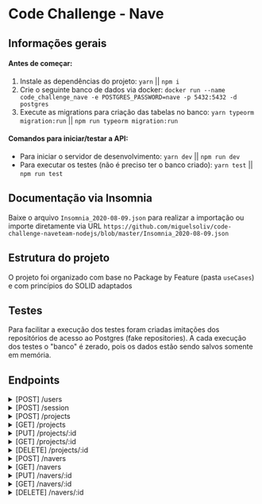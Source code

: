 # Code Challenge - Nave

## Informações gerais

#### Antes de começar:
1. Instale as dependências do projeto: `yarn` || `npm i`
2. Crie o seguinte banco de dados via docker: `docker run --name code_challenge_nave -e POSTGRES_PASSWORD=nave -p 5432:5432 -d postgres`
3. Execute as migrations para criação das tabelas no banco: `yarn typeorm migration:run` || `npm run typeorm migration:run`

#### Comandos para iniciar/testar a API:
* Para iniciar o servidor de desenvolvimento: `yarn dev` || `npm run dev`
* Para executar os testes (não é preciso ter o banco criado): `yarn test` || `npm run test`

## Documentação via Insomnia

Baixe o arquivo `Insomnia_2020-08-09.json` para realizar a importação ou importe diretamente via URL `https://github.com/miguelsoliv/code-challenge-naveteam-nodejs/blob/master/Insomnia_2020-08-09.json`

## Estrutura do projeto

O projeto foi organizado com base no Package by Feature (pasta `useCases`) e com princípios do SOLID adaptados

## Testes

Para facilitar a execução dos testes foram criadas imitações dos repositórios de acesso ao Postgres (fake repositories). A cada execução dos testes o "banco" é zerado, pois os dados estão sendo salvos somente em memória.

## Endpoints

<details>
  <summary>[POST] /users</summary>
  <table style="margin-left: auto;margin-right: auto;">
    <thead>
      <tr>
        <th>Title</th>
        <th>Get Scenario</th>
      </tr>
    </thead>
    <tbody>
      <tr>
        <td>URL</td>
        <td><code>/users</code></td>
      </tr>
      <tr>
        <td>Method</td>
        <td><code>POST</code></td>
      </tr>
      <tr>
        <td>URL Params</td>
        <td>None</td>
      </tr>
      <tr>
        <td>Data Params</td>
        <td><strong>Required:</strong> <br> <code>name=[string]</code> <br> <code>email=[string]</code><br> <code>password=[string]</code></td>
      </tr>
      <tr>
        <td>Success Response</td>
        <td><strong>Code:</strong> 201 CREATED<br> <strong>Content:</strong> <code>{ "name": "User", "email": "user@example.com", "id": 1 }</code></td>
      </tr>
      <tr>
        <td>Error Response</td>
        <td><strong>Code:</strong> 409 CONFLICT <br> <strong>Content:</strong> <code>{ "status": "error", "message": "Email already in use" }</code></td>
      </tr>
      <tr>
        <td>Sample Request</td>
        <td><code>{ "name": "User", "email": "user@example.com", "password": "123456" }</code></td>
      </tr>
    </tbody>
  </table>
</details>

<details>
  <summary>[POST] /session</summary>
  <table style="margin-left: auto;margin-right: auto;">
    <thead>
      <tr>
        <th>Title</th>
        <th>Get Scenario</th>
      </tr>
    </thead>
    <tbody>
      <tr>
        <td>URL</td>
        <td><code>/session</code></td>
      </tr>
      <tr>
        <td>Method</td>
        <td><code>POST</code></td>
      </tr>
      <tr>
        <td>URL Params</td>
        <td>None</td>
      </tr>
      <tr>
        <td>Data Params</td>
        <td><strong>Required:</strong> <br> <code>email=[string]</code><br> <code>password=[string]</code></td>
      </tr>
      <tr>
        <td>Success Response</td>
        <td><strong>Code:</strong> 200 OK<br> <strong>Content:</strong> <code>{ "user": { "id": 1, "name": "User", "email": "user@example.com" }, "token": "JWT here" }</code></td>
      </tr>
      <tr>
        <td>Error Response</td>
        <td><strong>Code:</strong> 406 NOT ACCEPTABLE <br> <strong>Content:</strong> <code>{ "status": "error", "message": "Email or password invalid" }</code></td>
      </tr>
      <tr>
        <td>Sample Request</td>
        <td><code>{ "email": "user@example.com", "password": "123456" }</code></td>
      </tr>
    </tbody>
  </table>
</details>

<details>
  <summary>[POST] /projects</summary>
  <table style="margin-left: auto;margin-right: auto;">
    <thead>
      <tr>
        <th>Title</th>
        <th>Get Scenario</th>
      </tr>
    </thead>
    <tbody>
      <tr>
        <td>URL</td>
        <td><code>/projects</code></td>
      </tr>
      <tr>
        <td>Method</td>
        <td><code>POST</code></td>
      </tr>
      <tr>
        <td>URL Params</td>
        <td>None</td>
      </tr>
      <tr>
        <td>Data Params</td>
        <td><strong>Required:</strong> <br> <code>name=[string]</code><br> <code>navers=[number[]]</code></td>
      </tr>
      <tr>
        <td>Success Response</td>
        <td><strong>Code:</strong> 201 CREATED<br> <strong>Content:</strong> <code>{ "name": "Cool Project", "id": 1 }</code></td>
      </tr>
      <tr>
        <td>Error Response</td>
        <td><strong>Code:</strong> 404 NOT FOUND <br> <strong>Content:</strong> <code>{ "status": "error", "message": "Invalid user" }</code> or <code>{ "status": "error", "message": "Naver with ID 1 not found" }</code></td>
      </tr>
      <tr>
        <td>Sample Request</td>
        <td><code>{ "name": "Cool Project", "navers": [] }</code></td>
      </tr>
      <tr>
        <td>Notes</td>
        <td><strong>Authentication required</strong></td>
      </tr>
    </tbody>
  </table>
</details>

<details>
  <summary>[GET] /projects</summary>
  <table style="margin-left: auto;margin-right: auto;">
    <thead>
      <tr>
        <th>Title</th>
        <th>Get Scenario</th>
      </tr>
    </thead>
    <tbody>
      <tr>
        <td>URL</td>
        <td><code>/projects</code></td>
      </tr>
      <tr>
        <td>Method</td>
        <td><code>GET</code></td>
      </tr>
      <tr>
        <td>URL Params</td>
        <td>None</td>
      </tr>
      <tr>
        <td>Data Params</td>
        <td>None</td>
      </tr>
      <tr>
        <td>Success Response</td>
        <td><strong>Code:</strong> 200 OK<br> <strong>Content:</strong> <code>[{ "name": "Cool Project", "id": 1 }]</code></td>
      </tr>
      <tr>
        <td>Error Response</td>
        <td><strong>Code:</strong> 404 NOT FOUND <br> <strong>Content:</strong> <code>{ "status": "error", "message": "Invalid user" }</code></td>
      </tr>
      <tr>
        <td>Sample Request</td>
        <td><code>/projects</code></td>
      </tr>
      <tr>
        <td>Notes</td>
        <td><strong>Authentication required</strong></td>
      </tr>
    </tbody>
  </table>
</details>

<details>
  <summary>[PUT] /projects/:id</summary>
  <table style="margin-left: auto;margin-right: auto;">
    <thead>
      <tr>
        <th>Title</th>
        <th>Get Scenario</th>
      </tr>
    </thead>
    <tbody>
      <tr>
        <td>URL</td>
        <td><code>/projects/:id</code></td>
      </tr>
      <tr>
        <td>Method</td>
        <td><code>PUT</code></td>
      </tr>
      <tr>
        <td>URL Params</td>
        <td><strong>Required:</strong> <br> <code>id=[number]</code></td>
      </tr>
      <tr>
        <td>Data Params</td>
        <td><strong>Required:</strong> <br> <code>name=[string]</code> <br> <code>navers=[number[]]</code></td>
      </tr>
      <tr>
        <td>Success Response</td>
        <td><strong>Code:</strong> 200 OK<br> <strong>Content:</strong> <code>{ "id": 1, "name": "Awesome Project" }</code></td>
      </tr>
      <tr>
        <td>Error Response</td>
        <td><strong>Code:</strong> 401 UNAUTHORIZED <br> <strong>Content:</strong> <code>{ "status": "error", "message": "This project is not related to you" }</code> <br> <strong>Code:</strong> 404 NOT FOUND <br> <strong>Content:</strong> <code>{ "status": "error", "message": "Invalid user" }</code>, <code>{ "status": "error", "message": "Project not found" }</code> or <code>{ "status": "error", "message": "Naver with ID 1 not found" }</code></td>
      </tr>
      <tr>
        <td>Sample Request</td>
        <td><code>{ "name": "Awesome Project", "navers": [1] }</code></td>
      </tr>
      <tr>
        <td>Notes</td>
        <td><strong>Authentication required</strong></td>
      </tr>
    </tbody>
  </table>
</details>

<details>
  <summary>[GET] /projects/:id</summary>
  <table style="margin-left: auto;margin-right: auto;">
    <thead>
      <tr>
        <th>Title</th>
        <th>Get Scenario</th>
      </tr>
    </thead>
    <tbody>
      <tr>
        <td>URL</td>
        <td><code>/projects/:id</code></td>
      </tr>
      <tr>
        <td>Method</td>
        <td><code>GET</code></td>
      </tr>
      <tr>
        <td>URL Params</td>
        <td><strong>Required:</strong> <br> <code>id=[number]</code></td>
      </tr>
      <tr>
        <td>Data Params</td>
        <td>None</td>
      </tr>
      <tr>
        <td>Success Response</td>
        <td><strong>Code:</strong> 200 OK<br> <strong>Content:</strong> <code>{ "id": 1, "name": "Awesome Project", "navers": [{ "id": 1, "name": "John Doe", "birthdate": "2000-10-10", "admission_date": "2020-10-02", "job_role": "Dev" }] }</code></td>
      </tr>
      <tr>
        <td>Error Response</td>
        <td><strong>Code:</strong> 404 NOT FOUND <br> <strong>Content:</strong> <code>{ "status": "error", "message": "Project not found" }</code></td>
      </tr>
      <tr>
        <td>Sample Request</td>
        <td><code>/projects/1</code></td>
      </tr>
      <tr>
        <td>Notes</td>
        <td><strong>Authentication required</strong></td>
      </tr>
    </tbody>
  </table>
</details>

<details>
  <summary>[DELETE] /projects/:id</summary>
  <table style="margin-left: auto;margin-right: auto;">
    <thead>
      <tr>
        <th>Title</th>
        <th>Get Scenario</th>
      </tr>
    </thead>
    <tbody>
      <tr>
        <td>URL</td>
        <td><code>/projects/:id</code></td>
      </tr>
      <tr>
        <td>Method</td>
        <td><code>DELETE</code></td>
      </tr>
      <tr>
        <td>URL Params</td>
        <td><strong>Required:</strong> <br> <code>id=[number]</code></td>
      </tr>
      <tr>
        <td>Data Params</td>
        <td>None</td>
      </tr>
      <tr>
        <td>Success Response</td>
        <td><strong>Code:</strong> 204 NO CONTENT<br> <strong>Content:</strong> None</td>
      </tr>
      <tr>
        <td>Error Response</td>
        <td><strong>Code:</strong> 401 UNAUTHORIZED <br> <strong>Content:</strong> <code>{ "status": "error", "message": "This project is not related to you" }</code> <br> <strong>Code:</strong> 404 NOT FOUND <br> <strong>Content:</strong> <code>{ "status": "error", "message": "Invalid user" } </code> or <code>{ "status": "error", "message": "Project not found" }</code></td>
      </tr>
      <tr>
        <td>Sample Request</td>
        <td><code>/projects/1</code></td>
      </tr>
      <tr>
        <td>Notes</td>
        <td><strong>Authentication required</strong></td>
      </tr>
    </tbody>
  </table>
</details>

<details>
  <summary>[POST] /navers</summary>
  <table style="margin-left: auto;margin-right: auto;">
    <thead>
      <tr>
        <th>Title</th>
        <th>Get Scenario</th>
      </tr>
    </thead>
    <tbody>
      <tr>
        <td>URL</td>
        <td><code>/navers</code></td>
      </tr>
      <tr>
        <td>Method</td>
        <td><code>POST</code></td>
      </tr>
      <tr>
        <td>URL Params</td>
        <td>None</td>
      </tr>
      <tr>
        <td>Data Params</td>
        <td><strong>Required:</strong> <br> <code>name=[string]</code> <br> <code>admission_date=[Date]</code> <br> <code>birthdate=[Date]</code> <br> <code>job_role=[string]</code> <br> <code>projects=[number[]]</code></td>
      </tr>
      <tr>
        <td>Success Response</td>
        <td><strong>Code:</strong> 201 CREATED<br> <strong>Content:</strong> <code>{ "name": "John Doe", "birthdate": "2000-08-08", "admission_date": "2020-08-08", "job_role": "Desenvolvedor", "id": 1 }</code></td>
      </tr>
      <tr>
        <td>Error Response</td>
        <td><strong>Code:</strong> 404 NOT FOUND <br> <strong>Content:</strong> <code>{ "status": "error", "message": "Invalid user" }</code> or <code>{ "status": "error", "message": "Project with ID 1 not found" }</code></td>
      </tr>
      <tr>
        <td>Sample Request</td>
        <td><code>{ "name": "John Doe", "admission_date": "2020-08-08", "birthdate": "2000-08-08", "job_role": "Desenvolvedor", "projects": [] }</code></td>
      </tr>
      <tr>
        <td>Notes</td>
        <td><strong>Authentication required</strong></td>
      </tr>
    </tbody>
  </table>
</details>

<details>
  <summary>[GET] /navers</summary>
  <table style="margin-left: auto;margin-right: auto;">
    <thead>
      <tr>
        <th>Title</th>
        <th>Get Scenario</th>
      </tr>
    </thead>
    <tbody>
      <tr>
        <td>URL</td>
        <td><code>/navers</code></td>
      </tr>
      <tr>
        <td>Method</td>
        <td><code>GET</code></td>
      </tr>
      <tr>
        <td>URL Params</td>
        <td>None</td>
      </tr>
      <tr>
        <td>Data Params</td>
        <td>None</td>
      </tr>
      <tr>
        <td>Success Response</td>
        <td><strong>Code:</strong> 200 OK<br> <strong>Content:</strong> <code>[{ "name": "John Doe", "birthdate": "2000-08-08", "admission_date": "2020-08-08", "job_role": "Desenvolvedor", "id": 1 }]</code></td>
      </tr>
      <tr>
        <td>Error Response</td>
        <td><strong>Code:</strong> 404 NOT FOUND <br> <strong>Content:</strong> <code>{ "status": "error", "message": "Invalid user" }</code></td>
      </tr>
      <tr>
        <td>Sample Request</td>
        <td><code>/navers</code></td>
      </tr>
      <tr>
        <td>Notes</td>
        <td><strong>Authentication required</strong></td>
      </tr>
    </tbody>
  </table>
</details>

<details>
  <summary>[PUT] /navers/:id</summary>
  <table style="margin-left: auto;margin-right: auto;">
    <thead>
      <tr>
        <th>Title</th>
        <th>Get Scenario</th>
      </tr>
    </thead>
    <tbody>
      <tr>
        <td>URL</td>
        <td><code>/navers/:id</code></td>
      </tr>
      <tr>
        <td>Method</td>
        <td><code>PUT</code></td>
      </tr>
      <tr>
        <td>URL Params</td>
        <td><strong>Required:</strong> <br> <code>id=[number]</code></td>
      </tr>
      <tr>
        <td>Data Params</td>
        <td><strong>Required:</strong> <br> <code>name=[string]</code> <br> <code>admission_date=[Date]</code> <br> <code>birthdate=[Date]</code> <br> <code>job_role=[string]</code> <br> <code>projects=[number[]]</code></td>
      </tr>
      <tr>
        <td>Success Response</td>
        <td><strong>Code:</strong> 200 OK<br> <strong>Content:</strong> <code>{ "id": 1, "name": "John Doe!", "birthdate": "2000-10-10", "admission_date": "2020-10-02", "job_role": "Dev" }</code></td>
      </tr>
      <tr>
        <td>Error Response</td>
        <td><strong>Code:</strong> 401 UNAUTHORIZED <br> <strong>Content:</strong> <code>{ "status": "error", "message": "This project is not related to you" }</code> <br> <strong>Code:</strong> 404 NOT FOUND <br> <strong>Content:</strong> <code>{ "status": "error", "message": "Invalid user" }</code>, <code>{ "status": "error", "message": "Naver not found" }</code> or <code>{ "status": "error", "message": "Project with ID 1 not found" }</code></td>
      </tr>
      <tr>
        <td>Sample Request</td>
        <td><code>{ "name": "John Doe!", "admission_date": "2020-10-02", "birthdate": "2000-10-10", "job_role": "Dev", "projects": [1] }</code></td>
      </tr>
      <tr>
        <td>Notes</td>
        <td><strong>Authentication required</strong></td>
      </tr>
    </tbody>
  </table>
</details>

<details>
  <summary>[GET] /navers/:id</summary>
  <table style="margin-left: auto;margin-right: auto;">
    <thead>
      <tr>
        <th>Title</th>
        <th>Get Scenario</th>
      </tr>
    </thead>
    <tbody>
      <tr>
        <td>URL</td>
        <td><code>/navers/:id</code></td>
      </tr>
      <tr>
        <td>Method</td>
        <td><code>GET</code></td>
      </tr>
      <tr>
        <td>URL Params</td>
        <td><strong>Required:</strong> <br> <code>id=[number]</code></td>
      </tr>
      <tr>
        <td>Data Params</td>
        <td>None</td>
      </tr>
      <tr>
        <td>Success Response</td>
        <td><strong>Code:</strong> 200 OK<br> <strong>Content:</strong> <code>{ "id": 1, "name": "John Doe!", "admission_date": "2020-10-02", "birthdate": "2000-10-10", "job_role": "Dev", "projects": [{ "id": 1, "name": "Awesome Project" }] }</code></td>
      </tr>
      <tr>
        <td>Error Response</td>
        <td><strong>Code:</strong> 404 NOT FOUND <br> <strong>Content:</strong> <code>{ "status": "error", "message": "Naver not found" }</code></td>
      </tr>
      <tr>
        <td>Sample Request</td>
        <td><code>/navers/1</code></td>
      </tr>
      <tr>
        <td>Notes</td>
        <td><strong>Authentication required</strong></td>
      </tr>
    </tbody>
  </table>
</details>

<details>
  <summary>[DELETE] /navers/:id</summary>
  <table style="margin-left: auto;margin-right: auto;">
    <thead>
      <tr>
        <th>Title</th>
        <th>Get Scenario</th>
      </tr>
    </thead>
    <tbody>
      <tr>
        <td>URL</td>
        <td><code>/navers/:id</code></td>
      </tr>
      <tr>
        <td>Method</td>
        <td><code>DELETE</code></td>
      </tr>
      <tr>
        <td>URL Params</td>
        <td><strong>Required:</strong> <br> <code>id=[number]</code></td>
      </tr>
      <tr>
        <td>Data Params</td>
        <td>None</td>
      </tr>
      <tr>
        <td>Success Response</td>
        <td><strong>Code:</strong> 204 NO CONTENT<br> <strong>Content:</strong> None</td>
      </tr>
      <tr>
        <td>Error Response</td>
        <td><strong>Code:</strong> 401 UNAUTHORIZED <br> <strong>Content:</strong> <code>{ "status": "error", "message": "This naver is not related to you" }</code> <br> <strong>Code:</strong> 404 NOT FOUND <br> <strong>Content:</strong> <code>{ "status": "error", "message": "Invalid user" } </code> or <code>{ "status": "error", "message": "Naver not found" }</code></td>
      </tr>
      <tr>
        <td>Sample Request</td>
        <td><code>/navers/1</code></td>
      </tr>
      <tr>
        <td>Notes</td>
        <td><strong>Authentication required</strong></td>
      </tr>
    </tbody>
  </table>
</details>
